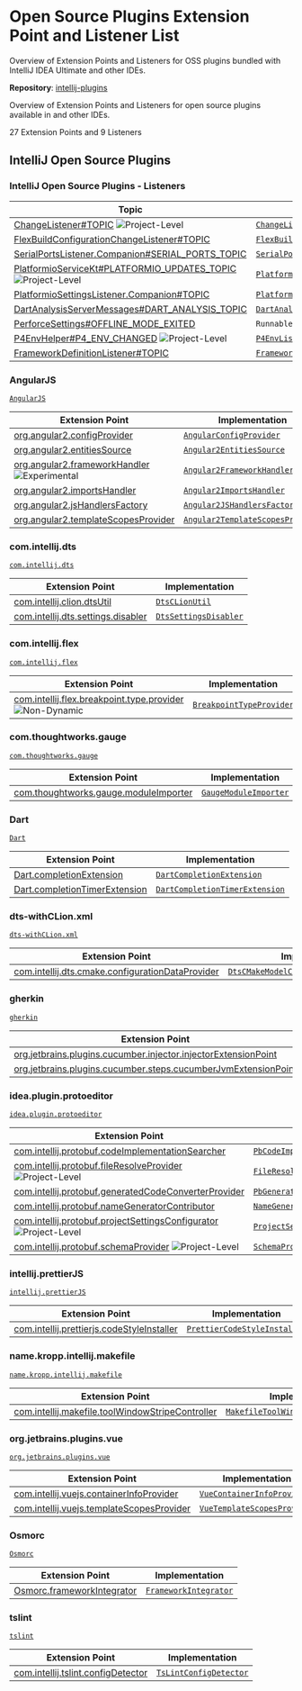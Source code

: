 <!-- Copyright 2000-2024 JetBrains s.r.o. and contributors. Use of this source code is governed by the Apache 2.0 license. -->

<!-- EP List Directory: /contrib/ -->

# Open Source Plugins Extension Point and Listener List

<link-summary>Overview of Extension Points and Listeners for OSS plugins bundled with IntelliJ IDEA Ultimate and other IDEs.</link-summary>

<tldr>

**Repository**: [intellij-plugins](https://github.com/JetBrains/intellij-plugins)

</tldr>

Overview of Extension Points and Listeners for open source plugins available in [](idea_ultimate.md) and other IDEs.

27 Extension Points and 9 Listeners

<include from="snippets.md" element-id="ep_list_legend"/>


## IntelliJ Open Source Plugins

### IntelliJ Open Source Plugins - Listeners

| Topic | Listener                                                                                                                                                                  |
|-------|---------------------------------------------------------------------------------------------------------------------------------------------------------------------------|
| [ChangeListener#TOPIC](https://jb.gg/ipe/listeners?topics=com.intellij.dts.settings.DtsSettings.ChangeListener)  ![Project-Level][project-level] | [`ChangeListener`](%gh-ij-plugins%/dts/src/com/intellij/dts/settings/DtsSettings.kt)                                                                                      |
| [FlexBuildConfigurationChangeListener#TOPIC](https://jb.gg/ipe/listeners?topics=com.intellij.lang.javascript.flex.projectStructure.model.impl.FlexBuildConfigurationChangeListener)  | [`FlexBuildConfigurationChangeListener`](%gh-ij-plugins%/flex/src/com/intellij/lang/javascript/flex/projectStructure/model/impl/FlexBuildConfigurationChangeListener.java) |
| [SerialPortsListener.Companion#SERIAL_PORTS_TOPIC](https://jb.gg/ipe/listeners?topics=com.intellij.plugins.serialmonitor.service.SerialPortsListener)  | [`SerialPortsListener`](%gh-ij-plugins%/serial-monitor/src/main/java/com/intellij/plugins/serialmonitor/service/SerialPortsListener.kt)                                   |
| [PlatformioServiceKt#PLATFORMIO_UPDATES_TOPIC](https://jb.gg/ipe/listeners?topics=com.jetbrains.cidr.cpp.embedded.platformio.PlatformioUpdatesNotifier)  ![Project-Level][project-level] | [`PlatformioUpdatesNotifier`](%gh-ij-plugins%/platformio/src/com/jetbrains/cidr/cpp/embedded/platformio/PlatformioService.kt)                                             |
| [PlatformioSettingsListener.Companion#TOPIC](https://jb.gg/ipe/listeners?topics=com.jetbrains.cidr.cpp.embedded.platformio.project.PlatformioSettingsListener)  | [`PlatformioSettingsListener`](%gh-ij-plugins%/platformio/src/com/jetbrains/cidr/cpp/embedded/platformio/project/PlatformioSettings.kt)                                   |
| [DartAnalysisServerMessages#DART_ANALYSIS_TOPIC](https://jb.gg/ipe/listeners?topics=com.jetbrains.lang.dart.analyzer.DartAnalysisServerMessages.DartAnalysisNotifier)  | [`DartAnalysisNotifier`](%gh-ij-plugins%/Dart/src/com/jetbrains/lang/dart/analyzer/DartAnalysisServerMessages.java)                                                       |
| [PerforceSettings#OFFLINE_MODE_EXITED](https://jb.gg/ipe/listeners?topics=java.lang.Runnable)  | `Runnable`                                                                                                                                                                |
| [P4EnvHelper#P4_ENV_CHANGED](https://jb.gg/ipe/listeners?topics=org.jetbrains.idea.perforce.perforce.connections.P4EnvHelper.P4EnvListener)  ![Project-Level][project-level] | [`P4EnvListener`](%gh-ij-plugins%/PerforceIntegration/src/org/jetbrains/idea/perforce/perforce/connections/P4EnvHelper.java)                                              |
| [FrameworkDefinitionListener#TOPIC](https://jb.gg/ipe/listeners?topics=org.osmorc.settings.FrameworkDefinitionListener)  | [`FrameworkDefinitionListener`](%gh-ij-plugins%/osmorc/src/org/osmorc/settings/FrameworkDefinitionListener.java)                                                          |


### AngularJS

[`AngularJS`](%gh-ij-plugins%/Angular/resources/META-INF/plugin.xml)

| Extension Point | Implementation |
|-----------------|----------------|
| [org.angular2.configProvider](https://jb.gg/ipe?extensions=org.angular2.configProvider) | [`AngularConfigProvider`](%gh-ij-plugins%/Angular/src/org/angular2/cli/config/AngularConfigProvider.kt) |
| [org.angular2.entitiesSource](https://jb.gg/ipe?extensions=org.angular2.entitiesSource) | [`Angular2EntitiesSource`](%gh-ij-plugins%/Angular/src/org/angular2/entities/Angular2EntitiesSource.kt) |
| [org.angular2.frameworkHandler](https://jb.gg/ipe?extensions=org.angular2.frameworkHandler) ![Experimental][experimental] | [`Angular2FrameworkHandler`](%gh-ij-plugins%/Angular/src/org/angular2/entities/Angular2FrameworkHandler.kt) |
| [org.angular2.importsHandler](https://jb.gg/ipe?extensions=org.angular2.importsHandler) | [`Angular2ImportsHandler`](%gh-ij-plugins%/Angular/src/org/angular2/codeInsight/imports/Angular2ImportsHandler.kt) |
| [org.angular2.jsHandlersFactory](https://jb.gg/ipe?extensions=org.angular2.jsHandlersFactory) | [`Angular2JSHandlersFactory`](%gh-ij-plugins%/Angular/src/org/angular2/codeInsight/Angular2HandlersFactory.kt) |
| [org.angular2.templateScopesProvider](https://jb.gg/ipe?extensions=org.angular2.templateScopesProvider) | [`Angular2TemplateScopesProvider`](%gh-ij-plugins%/Angular/src/org/angular2/codeInsight/template/Angular2TemplateScopesProvider.kt) |

### com.intellij.dts

[`com.intellij.dts`](%gh-ij-plugins%/dts/resources/META-INF/plugin.xml)

| Extension Point | Implementation |
|-----------------|----------------|
| [com.intellij.clion.dtsUtil](https://jb.gg/ipe?extensions=com.intellij.clion.dtsUtil) | [`DtsCLionUtil`](%gh-ij-plugins%/dts/src/com/intellij/dts/clion/DtsCLionUtil.kt) |
| [com.intellij.dts.settings.disabler](https://jb.gg/ipe?extensions=com.intellij.dts.settings.disabler) | [`DtsSettingsDisabler`](%gh-ij-plugins%/dts/src/com/intellij/dts/settings/DtsSettingsDisabler.kt) |

### com.intellij.flex

[`com.intellij.flex`](%gh-ij-plugins%/flex/resources/META-INF/plugin.xml)

| Extension Point | Implementation |
|-----------------|----------------|
| [com.intellij.flex.breakpoint.type.provider](https://jb.gg/ipe?extensions=com.intellij.flex.breakpoint.type.provider) ![Non-Dynamic][non-dynamic] | [`BreakpointTypeProvider`](%gh-ij-plugins%/flex/src/com/intellij/lang/javascript/flex/debug/FlexBreakpointsHandler.java) |

### com.thoughtworks.gauge

[`com.thoughtworks.gauge`](%gh-ij-plugins%/gauge/resources/META-INF/plugin.xml)

| Extension Point | Implementation |
|-----------------|----------------|
| [com.thoughtworks.gauge.moduleImporter](https://jb.gg/ipe?extensions=com.thoughtworks.gauge.moduleImporter) | [`GaugeModuleImporter`](%gh-ij-plugins%/gauge/src/com/thoughtworks/gauge/wizard/GaugeModuleImporter.java) |

### Dart

[`Dart`](%gh-ij-plugins%/Dart/resources/META-INF/plugin.xml)

| Extension Point | Implementation |
|-----------------|----------------|
| [Dart.completionExtension](https://jb.gg/ipe?extensions=Dart.completionExtension) | [`DartCompletionExtension`](%gh-ij-plugins%/Dart/src/com/jetbrains/lang/dart/ide/completion/DartCompletionExtension.java) |
| [Dart.completionTimerExtension](https://jb.gg/ipe?extensions=Dart.completionTimerExtension) | [`DartCompletionTimerExtension`](%gh-ij-plugins%/Dart/src/com/jetbrains/lang/dart/ide/completion/DartCompletionTimerExtension.java) |

### dts-withCLion.xml

[`dts-withCLion.xml`](%gh-ij-plugins%/dts/resources/META-INF/dts-withCLion.xml)

| Extension Point | Implementation |
|-----------------|----------------|
| [com.intellij.dts.cmake.configurationDataProvider](https://jb.gg/ipe?extensions=com.intellij.dts.cmake.configurationDataProvider) | [`DtsCMakeModelConfigurationDataProvider`](%gh-ij-plugins%/dts/src/com/intellij/dts/clion/impl/DtsCMakeModelConfigurationDataProvider.kt) |

### gherkin

[`gherkin`](%gh-ij-plugins%/cucumber/resources/META-INF/plugin.xml)

| Extension Point | Implementation |
|-----------------|----------------|
| [org.jetbrains.plugins.cucumber.injector.injectorExtensionPoint](https://jb.gg/ipe?extensions=org.jetbrains.plugins.cucumber.injector.injectorExtensionPoint) | [`GherkinInjectorExtensionPoint`](%gh-ij-plugins%/cucumber/src/org/jetbrains/plugins/cucumber/injector/GherkinInjectorExtensionPoint.java) |
| [org.jetbrains.plugins.cucumber.steps.cucumberJvmExtensionPoint](https://jb.gg/ipe?extensions=org.jetbrains.plugins.cucumber.steps.cucumberJvmExtensionPoint) | [`CucumberJvmExtensionPoint`](%gh-ij-plugins%/cucumber/src/org/jetbrains/plugins/cucumber/CucumberJvmExtensionPoint.java) |

### idea.plugin.protoeditor

[`idea.plugin.protoeditor`](%gh-ij-plugins%/protobuf/resources/META-INF/plugin.xml)

| Extension Point | Implementation |
|-----------------|----------------|
| [com.intellij.protobuf.codeImplementationSearcher](https://jb.gg/ipe?extensions=com.intellij.protobuf.codeImplementationSearcher) | [`PbCodeImplementationSearcher`](%gh-ij-plugins%/protobuf/protoeditor-core/src/com/intellij/protobuf/ide/gutter/PbGeneratedCodeConverterProvider.kt) |
| [com.intellij.protobuf.fileResolveProvider](https://jb.gg/ipe?extensions=com.intellij.protobuf.fileResolveProvider) ![Project-Level][project-level] | [`FileResolveProvider`](%gh-ij-plugins%/protobuf/protoeditor-core/src/com/intellij/protobuf/lang/resolve/FileResolveProvider.java) |
| [com.intellij.protobuf.generatedCodeConverterProvider](https://jb.gg/ipe?extensions=com.intellij.protobuf.generatedCodeConverterProvider) | [`PbGeneratedCodeConverterProvider`](%gh-ij-plugins%/protobuf/protoeditor-core/src/com/intellij/protobuf/ide/gutter/PbGeneratedCodeConverterProvider.kt) |
| [com.intellij.protobuf.nameGeneratorContributor](https://jb.gg/ipe?extensions=com.intellij.protobuf.nameGeneratorContributor) | [`NameGeneratorContributor`](%gh-ij-plugins%/protobuf/protoeditor-core/src/com/intellij/protobuf/lang/names/NameGeneratorContributor.java) |
| [com.intellij.protobuf.projectSettingsConfigurator](https://jb.gg/ipe?extensions=com.intellij.protobuf.projectSettingsConfigurator) ![Project-Level][project-level] | [`ProjectSettingsConfigurator`](%gh-ij-plugins%/protobuf/protoeditor-core/src/com/intellij/protobuf/ide/settings/ProjectSettingsConfigurator.java) |
| [com.intellij.protobuf.schemaProvider](https://jb.gg/ipe?extensions=com.intellij.protobuf.schemaProvider) ![Project-Level][project-level] | [`SchemaProvider`](%gh-ij-plugins%/protobuf/protoeditor-core/src/com/intellij/protobuf/lang/resolve/SchemaProvider.java) |

### intellij.prettierJS

[`intellij.prettierJS`](%gh-ij-plugins%/prettierJS/resources/META-INF/plugin.xml)

| Extension Point | Implementation |
|-----------------|----------------|
| [com.intellij.prettierjs.codeStyleInstaller](https://jb.gg/ipe?extensions=com.intellij.prettierjs.codeStyleInstaller) | [`PrettierCodeStyleInstaller`](%gh-ij-plugins%/prettierJS/src/com/intellij/prettierjs/codeStyle/PrettierCodeStyleInstaller.java) |

### name.kropp.intellij.makefile

[`name.kropp.intellij.makefile`](%gh-ij-plugins%/makefile/resources/META-INF/plugin.xml)

| Extension Point | Implementation |
|-----------------|----------------|
| [com.intellij.makefile.toolWindowStripeController](https://jb.gg/ipe?extensions=com.intellij.makefile.toolWindowStripeController) | [`MakefileToolWindowStripeController`](%gh-ij-plugins%/makefile/src/com/jetbrains/lang/makefile/toolWindow/MakefileToolWindowStripeController.kt) |

### org.jetbrains.plugins.vue

[`org.jetbrains.plugins.vue`](%gh-ij-plugins%/vuejs/resources/META-INF/plugin.xml)

| Extension Point | Implementation |
|-----------------|----------------|
| [com.intellij.vuejs.containerInfoProvider](https://jb.gg/ipe?extensions=com.intellij.vuejs.containerInfoProvider) | [`VueContainerInfoProvider`](%gh-ij-plugins%/vuejs/src/org/jetbrains/vuejs/model/source/VueContainerInfoProvider.kt) |
| [com.intellij.vuejs.templateScopesProvider](https://jb.gg/ipe?extensions=com.intellij.vuejs.templateScopesProvider) | [`VueTemplateScopesProvider`](%gh-ij-plugins%/vuejs/src/org/jetbrains/vuejs/codeInsight/template/VueTemplateScopesProvider.kt) |

### Osmorc

[`Osmorc`](%gh-ij-plugins%/osmorc/resources/META-INF/plugin.xml)

| Extension Point | Implementation |
|-----------------|----------------|
| [Osmorc.frameworkIntegrator](https://jb.gg/ipe?extensions=Osmorc.frameworkIntegrator) | [`FrameworkIntegrator`](%gh-ij-plugins%/osmorc/src/org/osmorc/frameworkintegration/FrameworkIntegrator.java) |

### tslint

[`tslint`](%gh-ij-plugins%/tslint/resources/META-INF/plugin.xml)

| Extension Point | Implementation |
|-----------------|----------------|
| [com.intellij.tslint.configDetector](https://jb.gg/ipe?extensions=com.intellij.tslint.configDetector) | [`TsLintConfigDetector`](%gh-ij-plugins%/tslint/src/com/intellij/lang/javascript/linter/tslint/config/TsLintConfigDetector.java) |

[deprecated]: https://img.shields.io/badge/-Deprecated-lightgrey?style=flat-square
[removal]: https://img.shields.io/badge/-Removal-red?style=flat-square
[obsolete]: https://img.shields.io/badge/-Obsolete-grey?style=flat-square
[experimental]: https://img.shields.io/badge/-Experimental-violet?style=flat-square
[internal]: https://img.shields.io/badge/-Internal-darkred?style=flat-square
[project-level]: https://img.shields.io/badge/-Project--Level-blue?style=flat-square
[non-dynamic]: https://img.shields.io/badge/-Non--Dynamic-orange?style=flat-square
[dumb-aware]: https://img.shields.io/badge/-DumbAware-darkgreen?style=flat-square
